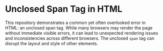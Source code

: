 # Unclosed Span Tag in HTML

This repository demonstrates a common yet often overlooked error in HTML: an unclosed span tag.  While many browsers may render the page without immediate visible errors, it can lead to unexpected rendering issues and inconsistencies across different browsers.  The unclosed `span` tag can disrupt the layout and style of other elements.